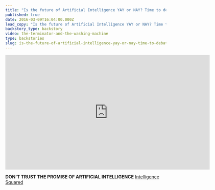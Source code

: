 ```yaml
---
title: "Is the future of Artificial Intelligence YAY or NAY? Time to debate!"
published: true
date: 2016-03-09T16:04:00.000Z
lead_copy: "Is the future of Artificial Intelligence YAY or NAY? Time to debate! Watch the Intelligence Squared debate. "
backstory_type: backstory
video: the-terminator-and-the-washing-machine
type: backstories
slug: is-the-future-of-artificial-intelligence-yay-or-nay-time-to-debate
---
```

<iframe src="https://library.fora.tv/live/iframe?streamid=1137" width="640" height="360" marginwidth="0" marginheight="0" frameborder="0" scrolling="no" webkitallowfullscreen="" allowfullscreen=""></iframe>

**DON'T TRUST THE PROMISE OF ARTIFICIAL INTELLIGENCE**
[Intelligence Squared](http://intelligencesquaredus.org/debates/upcoming-debates/item/1494-artificial-intelligence-the-risks-could-outweigh-the-rewards&tab=4)

